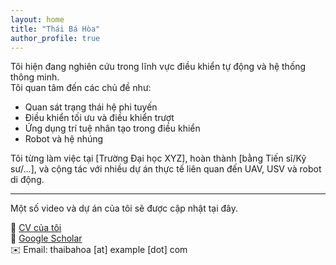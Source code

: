 ```yaml
---
layout: home
title: "Thái Bá Hòa"
author_profile: true
---
```


Tôi hiện đang nghiên cứu trong lĩnh vực điều khiển tự động và hệ thống thông minh.  
Tôi quan tâm đến các chủ đề như:

- Quan sát trạng thái hệ phi tuyến
- Điều khiển tối ưu và điều khiển trượt
- Ứng dụng trí tuệ nhân tạo trong điều khiển
- Robot và hệ nhúng

Tôi từng làm việc tại [Trường Đại học XYZ], hoàn thành [bằng Tiến sĩ/Kỹ sư/...], và cộng tác với nhiều dự án thực tế liên quan đến UAV, USV và robot di động.

---

Một số video và dự án của tôi sẽ được cập nhật tại đây.

📄 [CV của tôi](files/cv.pdf)  
🔗 [Google Scholar](https://scholar.google.com/citations?user=XXXX)  
✉️ Email: thaibahoa [at] example [dot] com

